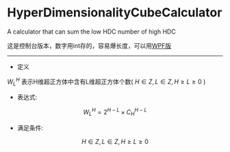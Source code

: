 # HyperDimensionalityCubeCalculator
A calculator that can sum the low HDC number of high HDC

这是控制台版本，数字用int存的，容易爆长度，可以用[WPF版](https://github.com/POPCORNBOOM/HighDimensionalCubeCalculator)

---

* 定义

$W _{L}^{H}$ 表示H维超正方体中含有L维超正方体个数( $H\in Z,L\in Z,H\ge L\ge 0$ )

* 表达式:

$$W _{L}^{H} = 2^{H-L} \times C_{H}^{H-L}$$

* 满足条件:

$$H\in Z,L\in Z,H\ge L\ge 0$$




